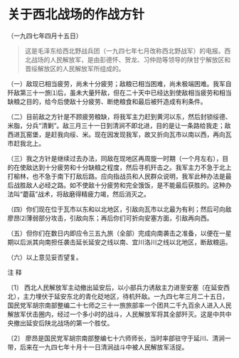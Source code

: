 #  关于西北战场的作战方针  
（一九四七年四月十五日）

>
> 这是毛泽东给西北野战兵团（一九四七年七月改称西北野战军）的电报。西北战场的人民解放军，是由彭德怀、贺龙、习仲勋等领导的陕甘宁解放区和晋绥解放区的人民解放军所组成的。

（一）敌现已相当疲劳，尚未十分疲劳；敌粮已相当困难，尚未极端困难。我军自歼敌第三十一旅⑴后，虽未大量歼敌，但在二十天中已经达到使敌相当疲劳和相当缺粮之目的，给今后使敌十分疲劳、断绝粮食和最后被歼造成有利条件。

（二）目前敌之方针是不顾疲劳粮缺，将我军主力赶到黄河以东，然后封锁绥德、米脂，分兵“清剿”。敌三月三十一日到清涧不即北进，目的是让一条路给我走；敌西进瓦窑堡，是赶我向绥、米。现在因发现我军，故又折向瓦市以南以西，再向瓦市赶我北上。

（三）我之方针是继续过去办法，同敌在现地区再周旋一时期（一个月左右），目的在使敌达到十分疲劳和十分缺粮之程度，然后寻机歼击之。我军主力不急于北上打榆林，也不急于南下打敌后路。应向指战员和人民群众说明，我军此种办法是最后战胜敌人必经之路。如不使敌十分疲劳和完全饿饭，是不能最后获胜的。这种办法叫“蘑菇”战术，将敌磨得精疲力竭，然后消灭之。

（四）你们现在位于瓦市以东和以北地区，引敌向瓦市以北最为有利；然后可向敌廖昂⑵薄弱部分攻击，引敌向东；再后你们可折向安塞方面，引敌再向西。

（五）但你们在数日内即应令三五九旅（全部）完成向南袭击之准备，以便在一星期以后派其向南担任袭击延长延安之线以南、宜川洛川之线以北地区，断敌粮运。

（六）以上意见妥否望复。

注 释

〔1〕
西北人民解放军主动撤出延安后，以小部兵力诱敌主力进至安塞（在延安西北），主力埋伏于延安东北的青化砭地区，待机歼敌。一九四七年三月二十五日，国民党军胡宗南部整编二十七师之三十一旅旅部率一个团共二千九百余人进入人民解放军伏击圈内，经过一个多小时的战斗，人民解放军将其全部歼灭。这是中共中央撤出延安后陕北战场的第一个胜仗。

〔2〕 廖昂是国民党军胡宗南部整编七十六师师长，当时率部驻守于延川、清涧一带，后来在一九四七年十月十一日清涧战斗中被人民解放军活捉。

  

